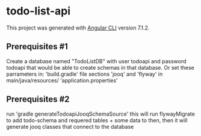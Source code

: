 # todo-list-api

This project was generated with [Angular CLI](https://github.com/angular/angular-cli) version 7.1.2.

## Prerequisites #1

Create a database named "TodoListDB" with user todoapi and password todoapi that would be able to create schemas in that database.
Or set these parrameters in:
   'build.gradle' file sections 'jooq' and 'flyway'
   in main/java/resources/ 'application.properties'
   
## Prerequisites #2
run 'gradle generateTodoapiJooqSchemaSource' this will run flywayMigrate to add todo-schema and requered tables + some data to then, then it will generate jooq classes that connect to the database

